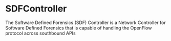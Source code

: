 # SDFController
The Software Defined Forensics (SDF) Controller is a Network Controller for Software Defined Forensics that is capable of handling the OpenFlow protocol across southbound APIs

